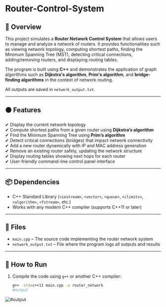 # Router-Control-System


## 📄 Overview

This project simulates a **Router Network Control System** that allows users to manage and analyze a network of routers. It provides functionalities such as viewing network topology, computing shortest paths, finding the Minimum Spanning Tree (MST), detecting critical connections, adding/removing routers, and displaying routing tables.

The program is built using **C++** and demonstrates the application of graph algorithms such as **Dijkstra's algorithm**, **Prim's algorithm**, and **bridge-finding algorithms** in the context of network routing.

All outputs are saved in `network_output.txt`.

---

## 🟠 Features

✔ Display the current network topology  
✔ Compute shortest paths from a given router using **Dijkstra’s algorithm**  
✔ Find the Minimum Spanning Tree using **Prim’s algorithm**  
✔ Detect critical connections (bridges) that impact network connectivity  
✔ Add a new router dynamically with IP and MAC address generation  
✔ Remove an existing router safely, updating the network structure  
✔ Display routing tables showing next hops for each router  
✔ User-friendly command-line control panel interface  

---

## 📦 Dependencies

- C++ Standard Library (`<iostream>`, `<vector>`, `<queue>`, `<climits>`, `<algorithm>`, `<fstream>`, etc.)
- Works with any modern C++ compiler (supports C++11 or later)

---

## 📂 Files

- `main.cpp` – The source code implementing the router network system
- `network_output.txt` – File where the program logs all outputs and results

---

## 🚀 How to Run

1. Compile the code using `g++` or another C++ compiler:

   ```bash
   g++ -std=c++11 main.cpp -o router_network
   #output
 ![#output](https://github.com/singhAbhina/Router-Control-System/blob/main/sortest_path.png)
   
